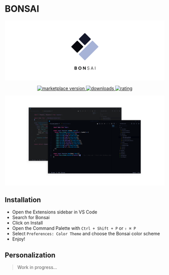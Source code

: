 # BONSAI

![HEADER](./images/HEADER.png)

<p align="center">
  <!-- Version -->
  <a href="https://marketplace.visualstudio.com/items?itemName=deeckard.bonsai">
    <img alt="marketplace version" src="https://img.shields.io/vscode-marketplace/v/deeckard.bonsai.svg?maxAge=3600&style=for-the-badge&labelColor=1C1E26&color=A7B3D7">
  </a>
  <!-- Downloads -->
  <a href="https://marketplace.visualstudio.com/items?itemName=deeckard.bonsai">
    <img alt="downloads" src="https://img.shields.io/visual-studio-marketplace/d/deeckard.bonsai.svg?maxAge=3600&style=for-the-badge&labelColor=1C1E26&color=A7B3D7">
  </a>
  <!-- Rating -->
  <a href="https://marketplace.visualstudio.com/items?itemName=deeckard.bonsai">
    <img alt="rating" src="https://img.shields.io/visual-studio-marketplace/stars/deeckard.bonsai.svg?maxAge=86400&style=for-the-badge&labelColor=1C1E26&color=A7B3D7">
  </a>
</p>

![SCREEN](./images/SCREEN.png)

## Installation

- Open the Extensions sidebar in VS Code
- Search for Bonsai
- Click on Install
- Open the Command Palette with `Ctrl + Shift + P` or `⇧ ⌘ P`
- Select `Preferences: Color Theme` and choose the Bonsai color scheme
- Enjoy!

## Personalization

> Work in progress...

